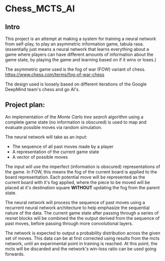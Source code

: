 # Chess_MCTS_AI

## Intro
This project is an attempt at making a system for training a neural network from self-play, to play an asymmetric information game, tabula rasa.
(essentially just means a neural network that learns everything about a game where players can have different amounts of information about the game state, by playing the game and learning based on if it wins or loses.)

The asymmetric game used is the fog of war (FOW) variant of chess.
https://www.chess.com/terms/fog-of-war-chess

The design used is loosely based on different iterations of the Google DeepMind team's chess and go AI's.


## Project plan:
An implementation of the *Monte Carlo tree search* algorithm using a complete game state (no information is obscured) is used to map and evaluate possible moves via random simulation.

The neural network will take as an input:
- The sequence of all past moves made by a player
- A representation of the current game state
- A vector of possible moves

The input will use the imperfect (information is obscured) representations of the game. In FOW, this means the fog of the current board is applied to the board representation. Each potential move will be represented as the current board with it's fog applied, where the piece to be moved will be placed at it's destination square **WITHOUT** updating the fog from the parent state.

The neural network will process the sequence of past moves using a recurrent neural network architecture to help emphasize the sequential nature of the data. The current game state after passing through a series of resnet blocks will be combined the the output derived from the sequence of past moves, before passing through more convolutional layers.

The network is expected to output a probability distribution across the given set of moves. This data can be at first corrected using results from the mcts network, until an experimental point in training is reached. At this point, the mcts will be discarded and the network's win-loss ratio can be used going forwards.
